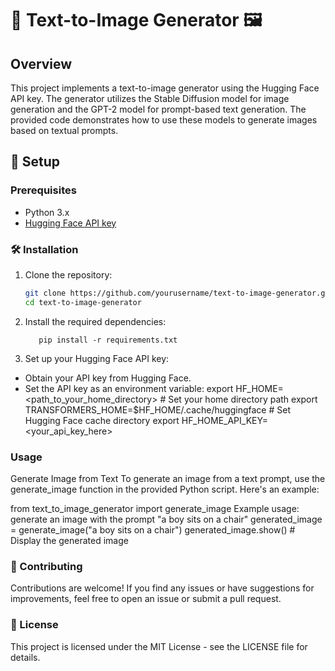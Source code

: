 # 🌟 Text-to-Image Generator 🖼️


## Overview
This project implements a text-to-image generator using the Hugging Face API key. The generator utilizes the Stable Diffusion model for image generation and the GPT-2 model for prompt-based text generation. The provided code demonstrates how to use these models to generate images based on textual prompts.

## 🚀 Setup

### Prerequisites
- Python 3.x
- [Hugging Face API key](https://huggingface.co/join)

### 🛠️ Installation
1. Clone the repository:
   ```bash
   git clone https://github.com/yourusername/text-to-image-generator.git
   cd text-to-image-generator

1. Install the required dependencies:
      ```Pip
         pip install -r requirements.txt
  
3. Set up your Hugging Face API key:
- Obtain your API key from Hugging Face.
- Set the API key as an environment variable:
export HF_HOME=<path_to_your_home_directory>  # Set your home directory path
export TRANSFORMERS_HOME=$HF_HOME/.cache/huggingface  # Set Hugging Face cache directory
export HF_HOME_API_KEY=<your_api_key_here>

### Usage

Generate Image from Text
To generate an image from a text prompt, use the generate_image function in the provided Python script. 
Here's an example:

from text_to_image_generator import generate_image
Example usage: generate an image with the prompt "a boy sits on a chair"
generated_image = generate_image("a boy sits on a chair")
generated_image.show()  # Display the generated image


### 🤝 Contributing
Contributions are welcome! If you find any issues or have suggestions for improvements, feel free to open an issue or submit a pull request.

### 📄 License
This project is licensed under the MIT License - see the LICENSE file for details.

